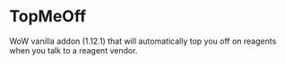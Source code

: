 # TopMeOff

WoW vanilla addon (1.12.1) that will automatically top you off on reagents when you talk to a reagent vendor.